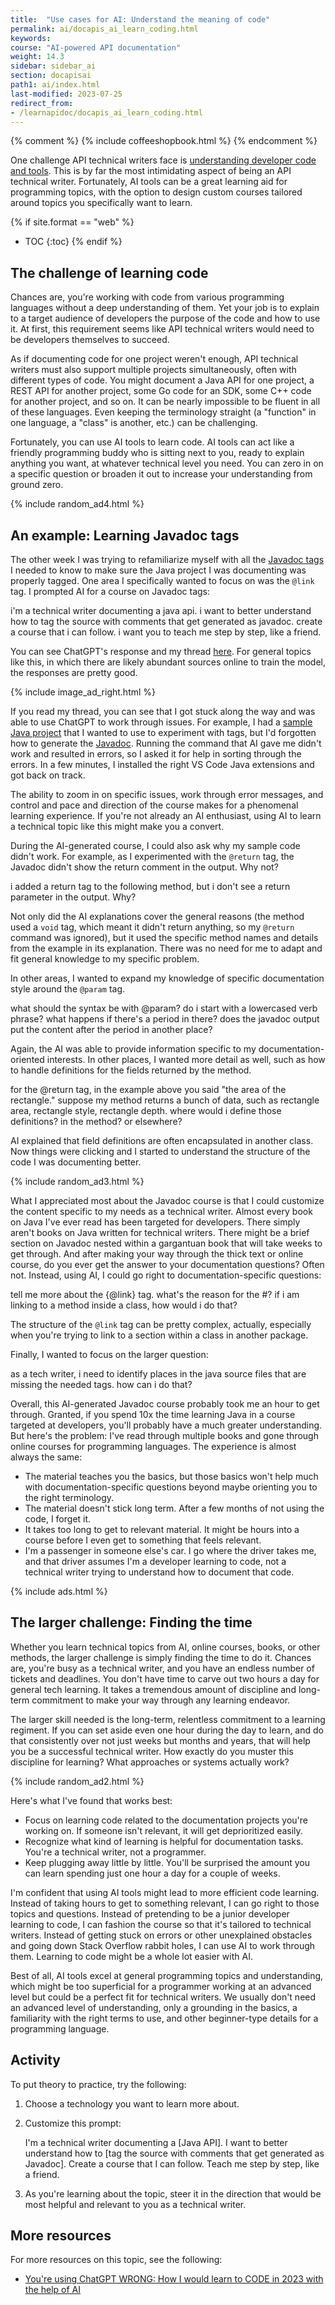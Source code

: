 ```yaml
---
title:  "Use cases for AI: Understand the meaning of code"
permalink: ai/docapis_ai_learn_coding.html
keywords:
course: "AI-powered API documentation"
weight: 14.3
sidebar: sidebar_ai
section: docapisai
path1: ai/index.html
last-modified: 2023-07-25
redirect_from:
- /learnapidoc/docapis_ai_learn_coding.html
---
```


{% comment %}
{% include coffeeshopbook.html %}
{% endcomment %}

One challenge API technical writers face is [understanding developer code and tools](jobapis_learning_code.html). This is by far the most intimidating aspect of being an API technical writer. Fortunately, AI tools can be a great learning aid for programming topics, with the option to design custom courses tailored around topics you specifically want to learn.

{% if site.format == "web" %}
* TOC
{:toc}
{% endif %}

## The challenge of learning code

Chances are, you're working with code from various programming languages without a deep understanding of them. Yet your job is to explain to a target audience of developers the purpose of the code and how to use it. At first, this requirement seems like API technical writers would need to be developers themselves to succeed.

As if documenting code for one project weren't enough, API technical writers must also support multiple projects simultaneously, often with different types of code. You might document a Java API for one project, a REST API for another project, some Go code for an SDK, some C++ code for another project, and so on. It can be nearly impossible to be fluent in all of these languages. Even keeping the terminology straight (a "function" in one language, a "class" is another, etc.) can be challenging.

Fortunately, you can use AI tools to learn code. AI tools can act like a friendly programming buddy who is sitting next to you, ready to explain anything you want, at whatever technical level you need. You can zero in on a specific question or broaden it out to increase your understanding from ground zero.

{% include random_ad4.html %}

## An example: Learning Javadoc tags

The other week I was trying to refamiliarize myself with all the [Javadoc tags](nativelibraryapis_javadoc_tags.html) I needed to know to make sure the Java project I was documenting was properly tagged. One area I specifically wanted to focus on was the `@link` tag. I prompted AI for a course on Javadoc tags: 

<div class="chat">
<p>i'm a technical writer documenting a java api. i want to better understand how
to tag the source with comments that get generated as javadoc. create a course
that i can follow. i want you to teach me step by step, like a friend.</p>
</div>

You can see ChatGPT's response and my thread [here](https://chat.openai.com/share/d1843d8c-df5b-429c-ba8c-1fff659fc7f7). For general topics like this, in which there are likely abundant sources online to train the model, the responses are pretty good. 

{% include image_ad_right.html %}

If you read my thread, you can see that I got stuck along the way and was able to use ChatGPT to work through issues. For example, I had a [sample Java project](nativelibraryapis_getting_the_source.htm) that I wanted to use to experiment with tags, but I'd forgotten how to generate the [Javadoc](nativelibraryapis_create_javadoc.html). Running the command that AI gave me didn't work and resulted in errors, so I asked it for help in sorting through the errors. In a few minutes, I installed the right VS Code Java extensions and got back on track. 

The ability to zoom in on specific issues, work through error messages, and control and pace and direction of the course makes for a phenomenal learning experience. If you're not already an AI enthusiast, using AI to learn a technical topic like this might make you a convert.

During the AI-generated course, I could also ask why my sample code didn't work. For example, as I experimented with the `@return` tag, the Javadoc didn't show the return comment in the output. Why not? 

<div class="chat">
i added a return tag to the following method, but i don't see a return parameter
in the output. Why?
</div>

Not only did the AI explanations cover the general reasons (the method used a `void` tag, which meant it didn't return anything, so my `@return` command was ignored), but it used the specific method names and details from the example in its explanation. There was no need for me to adapt and fit general knowledge to my specific problem.

In other areas, I wanted to expand my knowledge of specific documentation style around the `@param` tag. 

<div class="chat">
what should the syntax be with @param? do i start with a lowercased verb
phrase? what happens if there's a period in there? does the javadoc output put
the content after the period in another place?
</div>

Again, the AI was able to provide information specific to my documentation-oriented interests. In other places, I wanted more detail as well, such as how to handle definitions for the fields returned by the method. 

<div class="chat">
for the @return tag, in the example above you said "the area of the rectangle."
suppose my method returns a bunch of data, such as rectangle area, rectangle
style, rectangle depth. where would i define those definitions? in the method?
or elsewhere?
</div>

AI explained that field definitions are often encapsulated in another class. Now things were clicking and I started to understand the structure of the code I was documenting better. 

{% include random_ad3.html %}

What I appreciated most about the Javadoc course is that I could customize the content specific to my needs as a technical writer. Almost every book on Java I've ever read has been targeted for developers. There simply aren't books on Java written for technical writers. There might be a brief section on Javadoc nested within a gargantuan book that will take weeks to get through. And after making your way through the thick text or online course, do you ever get the answer to your documentation questions? Often not. Instead, using AI, I could go right to documentation-specific questions:

<div class="chat">
tell me more about the {@link} tag. what's the reason for the #? if i am
linking to a method inside a class, how would i do that?
</div>

The structure of the `@link` tag can be pretty complex, actually, especially when you're trying to link to a section within a class in another package.

Finally, I wanted to focus on the larger question: 

<div class="chat">
as a tech writer, i need to identify places in the java source files that are
missing the needed tags. how can i do that?
</div>

Overall, this AI-generated Javadoc course probably took me an hour to get through. Granted, if you spend 10x the time learning Java in a course targeted at developers, you'll probably have a much greater understanding. But here's the problem: I've read through multiple books and gone through online courses for programming languages. The experience is almost always the same:

* The material teaches you the basics, but those basics won't help much with documentation-specific questions beyond maybe orienting you to the right terminology.
* The material doesn't stick long term. After a few months of not using the code, I forget it.
* It takes too long to get to relevant material. It might be hours into a course before I even get to something that feels relevant.
* I'm a passenger in someone else's car. I go where the driver takes me, and that driver assumes I'm a developer learning to code, not a technical writer trying to understand how to document that code.

{% include ads.html %}

## The larger challenge: Finding the time

Whether you learn technical topics from AI, online courses, books, or other methods, the larger challenge is simply finding the time to do it. Chances are, you're busy as a technical writer, and you have an endless number of tickets and deadlines. You don't have time to carve out two hours a day for general tech learning. It takes a tremendous amount of discipline and long-term commitment to make your way through any learning endeavor.

The larger skill needed is the long-term, relentless commitment to a learning regiment. If you can set aside even one hour during the day to learn, and do that consistently over not just weeks but months and years, that will help you be a successful technical writer. How exactly do you muster this discipline for learning? What approaches or systems actually work? 

{% include random_ad2.html %}

Here's what I've found that works best:

* Focus on learning code related to the documentation projects you're working on. If someone isn't relevant, it will get deprioritized easily.
* Recognize what kind of learning is helpful for documentation tasks. You're a technical writer, not a programmer.
* Keep plugging away little by little. You'll be surprised the amount you can learn spending just one hour a day for a couple of weeks.

I'm confident that using AI tools might lead to more efficient code learning. Instead of taking hours to get to something relevant, I can go right to those topics and questions. Instead of pretending to be a junior developer learning to code, I can fashion the course so that it's tailored to technical writers. Instead of getting stuck on errors or other unexplained obstacles and going down Stack Overflow rabbit holes, I can use AI to work through them. Learning to code might be a whole lot easier with AI.

Best of all, AI tools excel at general programming topics and understanding, which might be too superficial for a programmer working at an advanced level but could be a perfect fit for technical writers. We usually don't need an advanced level of understanding, only a grounding in the basics, a familiarity with the right terms to use, and other beginner-type details for a programming language.

## Activity

To put theory to practice, try the following:

1.  Choose a technology you want to learn more about. 
2.  Customize this prompt:

    <div class="chat">
    I'm a technical writer documenting a [Java API]. I want to better understand how
    to [tag the source with comments that get generated as Javadoc]. Create a course
    that I can follow. Teach me step by step, like a friend.
    </div>

3. As you're learning about the topic, steer it in the direction that would be most helpful and relevant to you as a technical writer.

## More resources

For more resources on this topic, see the following:

* [You're using ChatGPT WRONG: How I would learn to CODE in 2023 with the help of AI](https://www.youtube.com/watch?v=0mSf_2RoWfM)
